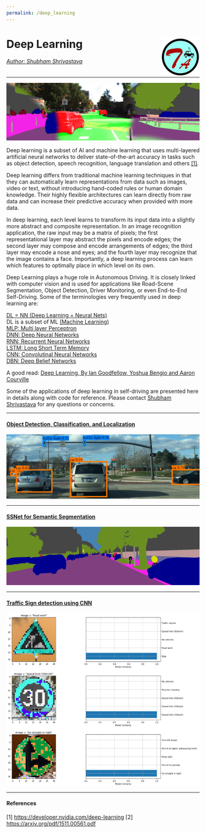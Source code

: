 ```yaml
---
permalink: /deep_learning
---
```


# Deep Learning <a href="../../index.html"><img style="float: right;" src="/img/logo_circle.png" height="100" width="100">

###### Author: *[Shubham Shrivastava](http://www.towardsautonomy.com/#shubham)*   

---

<p align="center">
  <img src="/docs/dl/img/semseg_cover.png">
</p>

Deep learning is a subset of AI and machine learning that uses multi-layered artificial neural networks to deliver state-of-the-art accuracy in tasks such as object detection, speech recognition, language translation and others [[1]](#references).

Deep learning differs from traditional machine learning techniques in that they can automatically learn representations from data such as images, video or text, without introducing hand-coded rules or human domain knowledge. Their highly flexible architectures can learn directly from raw data and can increase their predictive accuracy when provided with more data.

In deep learning, each level learns to transform its input data into a slightly more abstract and composite representation. In an image recognition application, the raw input may be a matrix of pixels; the first representational layer may abstract the pixels and encode edges; the second layer may compose and encode arrangements of edges; the third layer may encode a nose and eyes; and the fourth layer may recognize that the image contains a face. Importantly, a deep learning process can learn which features to optimally place in which level on its own.

Deep Learning plays a huge role in Autonomous Driving. It is closely linked with computer vision and is used for applications like Road-Scene Segmentation, Object Detection, Driver Monitoring, or even End-to-End Self-Driving. Some of the terminologies very frequently used in deep learning are:

[DL = NN (Deep Learning = Neural Nets)](https://en.wikipedia.org/wiki/Deep_learning)   
DL is a subset of ML [(Machine Learning)](https://en.wikipedia.org/wiki/Machine_learning)    
[MLP: Multi layer Perceptron](https://en.wikipedia.org/wiki/Multilayer_perceptron)   
[DNN: Deep Neural Networks](https://deeplearning4j.org/neuralnet-overview)   
[RNN: Recurrent Neural Networks](https://en.wikipedia.org/wiki/Recurrent_neural_network)   
[LSTM: Long Short Term Memory](https://en.wikipedia.org/wiki/Long_short-term_memory)   
[CNN: Convolutinal Neural Networks](https://en.wikipedia.org/wiki/Convolutional_neural_network)   
[DBN: Deep Belief Networks](https://en.wikipedia.org/wiki/Deep_belief_network)   

A good read: [Deep Learning, By Ian Goodfellow, Yoshua Bengio and Aaron Courville](https://mitpress.mit.edu/books/deep-learning)

Some of the applications of deep learning in self-driving are presented here in details along with code for reference. Please contact [Shubham Shrivastava](http://www.towardsautonomy.com/#shubham) for any questions or concerns.

---

#### [Object Detection, Classification, and Localization](/dl/obj_detection)
![](docs/dl/img/yolo_background.png)

---

#### [SSNet for Semantic Segmentation](/dl/semseg)
![](img/semseg.gif)

---

#### [Traffic Sign detection using CNN](/cv/traffic_sign_detection)
![](docs/cv/img/traffic_sign_detection/test_detection.png)

---

#### References

[1] https://developer.nvidia.com/deep-learning
[2] https://arxiv.org/pdf/1511.00561.pdf
